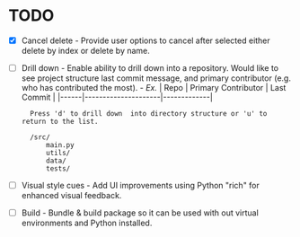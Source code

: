 # TODO
- [x] Cancel delete - Provide user options to cancel after selected either delete by index or 
      delete by name.
- [ ] Drill down - Enable ability to drill down into a repository. Would like to see project 
      structure last commit message, and primary contributor (e.g. who has contributed the most).
      - *Ex.*
        | Repo | Primary Contributor | Last Commit |
        |------|---------------------|-------------|
    
        Press 'd' to drill down  into directory structure or 'u' to return to the list.

        /src/
            main.py
            utils/
            data/
            tests/
- [ ] Visual style cues - Add UI improvements using Python "rich" for enhanced visual feedback.
- [ ] Build - Bundle & build package so it can be used with out virtual environments and Python installed.
